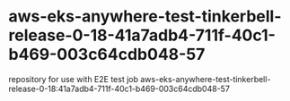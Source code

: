 # aws-eks-anywhere-test-tinkerbell-release-0-18-41a7adb4-711f-40c1-b469-003c64cdb048-57
repository for use with E2E test job aws-eks-anywhere-test-tinkerbell-release-0-18:41a7adb4-711f-40c1-b469-003c64cdb048-57
